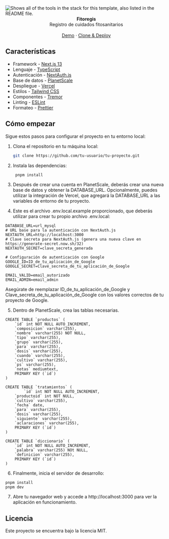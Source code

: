 <picture>
  <source media="(prefers-color-scheme: dark)" srcset="https://user-images.githubusercontent.com/9113740/201498864-2a900c64-d88f-4ed4-b5cf-770bcb57e1f5.png">
  <source media="(prefers-color-scheme: light)" srcset="https://user-images.githubusercontent.com/9113740/201498152-b171abb8-9225-487a-821c-6ff49ee48579.png">
  <img alt="Shows all of the tools in the stack for this template, also listed in the README file." src="https://user-images.githubusercontent.com/9113740/201498152-b171abb8-9225-487a-821c-6ff49ee48579.png">
</picture>

<div align="center"><strong>Fitoregis</strong></div>
<div align="center">Registro de cuidados fitosanitarios</div>
<br />
<div align="center">
<a href="http://admin-dash-template.vercel.sh/">Demo</a>
<span> · </span>
<a href="https://vercel.com/templates/next.js/admin-dashboard-tailwind-planetscale-react-nextjs">Clone & Deploy</a>
<span>
</div>

## Características

- Framework - [Next.js 13](https://nextjs.org/13)
- Lenguaje - [TypeScript](https://www.typescriptlang.org)
- Autenticación - [NextAuth.js](https://next-auth.js.org)
- Base de datos - [PlanetScale](https://planetscale.com)
- Despliegue - [Vercel](https://vercel.com/docs/concepts/next.js/overview)
- Estilos - [Tailwind CSS](https://tailwindcss.com)
- Componentes - [Tremor](https://www.tremor.so)
- Linting - [ESLint](https://eslint.org)
- Formateo - [Prettier](https://prettier.io)

## Cómo empezar

Sigue estos pasos para configurar el proyecto en tu entorno local:

1. Clona el repositorio en tu máquina local:

   ```bash
   git clone https://github.com/tu-usuario/tu-proyecto.git
   ```
   
2. Instala las dependencias:

   ```bash
    pnpm install
    ```
   
3. Después de crear una cuenta en PlanetScale, deberás crear una nueva base de datos y obtener la DATABASE_URL. Opcionalmente, puedes utilizar la integración de Vercel, que agregará la DATABASE_URL a las variables de entorno de tu proyecto.

4. Este es el archivo .env.local.example proporcionado, que deberás utilizar para crear tu propio archivo .env.local:

```dotenv
DATABASE_URL=url_mysql
# URL base para la autenticación con NextAuth.js
NEXTAUTH_URL=http://localhost:3000
# Clave secreta para NextAuth.js (genera una nueva clave en https://generate-secret.now.sh/32)
NEXTAUTH_SECRET=clave_secreta_generada

# Configuración de autenticación con Google
GOOGLE_ID=ID_de_tu_aplicación_de_Google
GOOGLE_SECRET=Clave_secreta_de_tu_aplicación_de_Google

EMAIL_VALID=email_autorizado
EMAIL_ADMIN=email_admin
```

Asegúrate de reemplazar ID_de_tu_aplicación_de_Google y Clave_secreta_de_tu_aplicación_de_Google con los valores correctos de tu proyecto de Google.

5. Dentro de PlanetScale, crea las tablas necesarias.

```
CREATE TABLE `productos` (
	`id` int NOT NULL AUTO_INCREMENT,
	`composicion` varchar(255),
	`nombre` varchar(255) NOT NULL,
	`tipo` varchar(255),
	`grupo` varchar(255),
	`para` varchar(255),
	`dosis` varchar(255),
	`cuando` varchar(255),
	`cultivo` varchar(255),
	`ps` varchar(255),
	`notas` mediumtext,
	PRIMARY KEY (`id`)
) 

CREATE TABLE `tratamientos` (
		`id` int NOT NULL AUTO_INCREMENT,
	`productoid` int NOT NULL,
	`cultivo` varchar(255),
	`fecha` date,
	`para` varchar(255),
	`dosis` varchar(255),
	`siguiente` varchar(255),
	`aclaraciones` varchar(255),
	PRIMARY KEY (`id`)
) 

CREATE TABLE `diccionario` (
	`id` int NOT NULL AUTO_INCREMENT,
	`palabra` varchar(255) NOt NULL,
	`definicion` varchar(255),
	PRIMARY KEY (`id`)
) 
```

6. Finalmente, inicia el servidor de desarrollo:

```
pnpm install
pnpm dev
```

7. Abre tu navegador web y accede a http://localhost:3000 para ver la aplicación en funcionamiento.

## Licencia

Este proyecto se encuentra bajo la licencia MIT.
